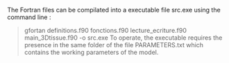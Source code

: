 The Fortran files can be compilated into a executable file src.exe using the command line :
> gfortan definitions.f90 fonctions.f90 lecture_ecriture.f90 main_3Dtissue.f90 -o src.exe
To operate, the executable requires the presence in the same folder of the file PARAMETERS.txt which contains the working parameters of the model.
